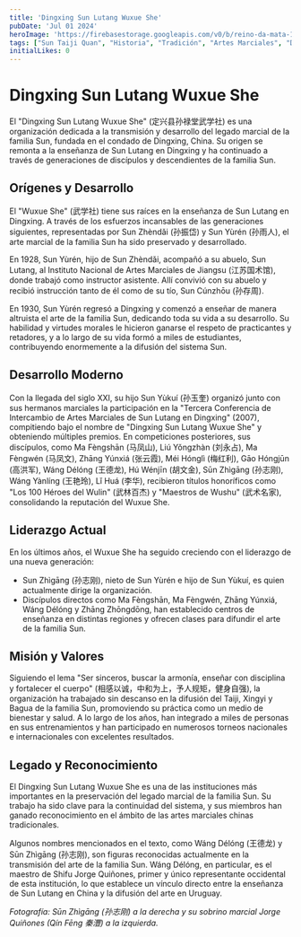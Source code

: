 ```yaml
---
title: 'Dingxing Sun Lutang Wuxue She'
pubDate: 'Jul 01 2024'
heroImage: 'https://firebasestorage.googleapis.com/v0/b/reino-da-mata-160a9.appspot.com/o/tai-chi-blog%2Fshifus_juntos.webp?alt=media&token=9dc07726-11bd-4ae6-9153-3a65b7cee02b'
tags: ["Sun Taiji Quan", "Historia", "Tradición", "Artes Marciales", "Dingxing"]
initialLikes: 0 
---
```


# Dingxing Sun Lutang Wuxue She

El "Dingxing Sun Lutang Wuxue She" (定兴县孙禄堂武学社) es una organización dedicada a la transmisión y desarrollo del legado marcial de la familia Sun, fundada en el condado de Dingxing, China. 
Su origen se remonta a la enseñanza de Sun Lutang en Dingxing y ha continuado a través de generaciones de discípulos y descendientes de la familia Sun.

## Orígenes y Desarrollo

El "Wuxue She" (武学社) tiene sus raíces en la enseñanza de Sun Lutang en Dingxing. 
A través de los esfuerzos incansables de las generaciones siguientes, representadas por Sun Zhèndǎi (孙振岱) y Sun Yùrén (孙雨人), el arte marcial de la familia Sun ha sido preservado y desarrollado.

En 1928, Sun Yùrén, hijo de Sun Zhèndǎi, acompañó a su abuelo, Sun Lutang, al Instituto Nacional de Artes Marciales de Jiangsu (江苏国术馆), donde trabajó como instructor asistente. Allí convivió con su abuelo y recibió instrucción tanto de él como de su tío, Sun Cúnzhōu (孙存周).

En 1930, Sun Yùrén regresó a Dingxing y comenzó a enseñar de manera altruista el arte de la familia Sun, dedicando toda su vida a su desarrollo. Su habilidad y virtudes morales le hicieron ganarse el respeto de practicantes y retadores, y a lo largo de su vida formó a miles de estudiantes, contribuyendo enormemente a la difusión del sistema Sun.

## Desarrollo Moderno

Con la llegada del siglo XXI, su hijo Sun Yùkuí (孙玉奎) organizó junto con sus hermanos marciales la participación en la "Tercera Conferencia de Intercambio de Artes Marciales de Sun Lutang en Dingxing" (2007), compitiendo bajo el nombre de "Dingxing Sun Lutang Wuxue She" y obteniendo múltiples premios. En competiciones posteriores, sus discípulos, como Ma Fèngshān (马凤山), Liú Yǒngzhàn (刘永占), Ma Fèngwén (马凤文), Zhāng Yúnxiá (张云霞), Méi Hónglì (梅红利), Gāo Hóngjūn (高洪军), Wáng Délóng (王德龙), Hú Wénjīn (胡文金), Sūn Zhìgāng (孙志刚), Wáng Yànlíng (王艳玲), Lǐ Huá (李华), recibieron títulos honoríficos como "Los 100 Héroes del Wulin" (武林百杰) y "Maestros de Wushu" (武术名家), consolidando la reputación del Wuxue She.

## Liderazgo Actual

En los últimos años, el Wuxue She ha seguido creciendo con el liderazgo de una nueva generación:

- Sun Zhìgāng (孙志刚), nieto de Sun Yùrén e hijo de Sun Yùkuí, es quien actualmente dirige la organización.
- Discípulos directos como Ma Fèngshān, Ma Fèngwén, Zhāng Yúnxiá, Wáng Délóng y Zhāng Zhōngdōng, han establecido centros de enseñanza en distintas regiones y ofrecen clases para difundir el arte de la familia Sun.

## Misión y Valores

Siguiendo el lema "Ser sinceros, buscar la armonía, enseñar con disciplina y fortalecer el cuerpo" (相感以诚，中和为上，予人规矩，健身自强), la organización ha trabajado sin descanso en la difusión del Taiji, Xingyi y Bagua de la familia Sun, promoviendo su práctica como un medio de bienestar y salud. 
A lo largo de los años, han integrado a miles de personas en sus entrenamientos y han participado en numerosos torneos nacionales e internacionales con excelentes resultados.

## Legado y Reconocimiento

El Dingxing Sun Lutang Wuxue She es una de las instituciones más importantes en la preservación del legado marcial de la familia Sun. Su trabajo ha sido clave para la continuidad del sistema, y sus miembros han ganado reconocimiento en el ámbito de las artes marciales chinas tradicionales.

Algunos nombres mencionados en el texto, como Wáng Délóng (王德龙) y Sūn Zhìgāng (孙志刚), son figuras reconocidas actualmente en la transmisión del arte de la familia Sun. 
Wáng Délóng, en particular, es el maestro de Shifu Jorge Quiñones, primer y único representante occidental de esta institución, lo que establece un vínculo directo entre la enseñanza de Sun Lutang en China y la difusión del arte en Uruguay.

*Fotografía: Sūn Zhìgāng (孙志刚) a la derecha y su sobrino marcial Jorge Quiñones (Qín Fēng 秦灃) a la izquierda.*
